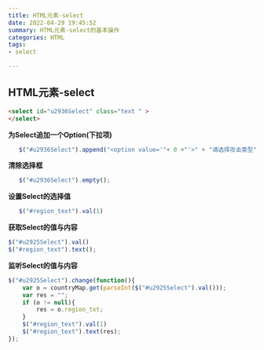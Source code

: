 ```yaml
---
title: HTML元素-select
date: 2022-04-29 19:45:52
summary: HTML元素-select的基本操作
categories: HTML
tags:
- select   

---
```

## HTML元素-select

```html
<select id="u2936Select" class="text " >
</select>
```

**为Select追加一个Option(下拉项)**
```javascript
   $("#u2936Select").append("<option value='"+ 0 +"'>" + "请选择攻击类型" + "</option>");
```

**清除选择框**
```javascript
   $("#u2936Select").empty();
```

**设置Select的选择值**
```javascript
   $("#region_text").val(1)
```

**获取Select的值与内容**
```javascript
$("#u2925Select").val()
$("#region_text").text();
```

**监听Select的值与内容**
```javascript
$("#u2925Select").change(function(){
    var o = countryMap.get(parseInt($("#u2925Select").val()));
    var res = "";
    if (o != null){
        res = o.region_txt;
    }
    $("#region_text").val(1)
    $("#region_text").text(res);
});
```



